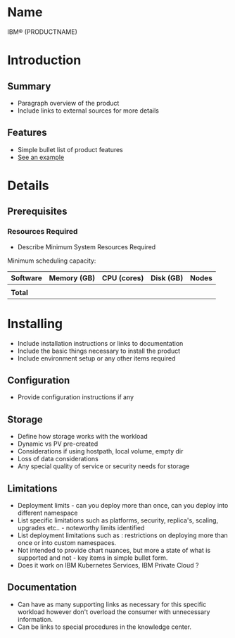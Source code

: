 # Name

IBM&reg; (PRODUCTNAME)

# Introduction

## Summary

* Paragraph overview of the product
* Include links to external sources for more details

## Features

* Simple bullet list of product features
* [See an example](https://github.ibm.com/IBMCloudPak4Apps/icpa-case/blob/e7894e4ae1fdf312325c5ece0905bafb27116554/stable/ibm-cp-applications-bundle/case/ibm-cp-applications/README.md)

# Details

## Prerequisites

### Resources Required

* Describe Minimum System Resources Required

Minimum scheduling capacity:

| Software  | Memory (GB) | CPU (cores) | Disk (GB) | Nodes |
| --------- | ----------- | ----------- | --------- | ----- |
|           |             |             |           |       |
| **Total** |             |             |           |       |

# Installing

* Include installation instructions or links to documentation
* Include the basic things necessary to install the product
* Include environment setup or any other items required

## Configuration

* Provide configuration instructions if any

## Storage

* Define how storage works with the workload
* Dynamic vs PV pre-created
* Considerations if using hostpath, local volume, empty dir
* Loss of data considerations
* Any special quality of service or security needs for storage

## Limitations

* Deployment limits - can you deploy more than once, can you deploy into different namespace
* List specific limitations such as platforms, security, replica's, scaling, upgrades etc.. - noteworthy limits identified
* List deployment limitations such as : restrictions on deploying more than once or into custom namespaces.
* Not intended to provide chart nuances, but more a state of what is supported and not - key items in simple bullet form.
* Does it work on IBM Kubernetes Services, IBM Private Cloud ?

## Documentation

* Can have as many supporting links as necessary for this specific workload however don't overload the consumer with unnecessary information.
* Can be links to special procedures in the knowledge center.
